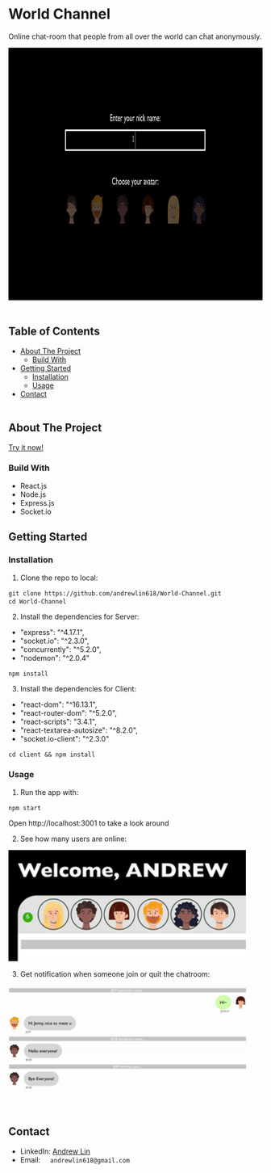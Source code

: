 # World Channel
Online chat-room that people from all over the world can chat anonymously.

<img src="images/screenshot.gif" height=500px alt="Screenshot"></img>
<br /><br />

## Table of Contents
* [About The Project](#about-the-project)
  * [Build With](#build-with)
* [Getting Started](#getting-started)
  * [Installation](#installation)
  * [Usage](#usage)
* [Contact](#contact)
<br /><br />

## About The Project

[Try it now!](https://worldchannel.herokuapp.com/)

### Build With
* React.js
* Node.js
* Express.js
* Socket.io

## Getting Started

### Installation

1. Clone the repo to local:
```
git clone https://github.com/andrewlin618/World-Channel.git
cd World-Channel
```

2. Install the dependencies for Server:
* "express": "^4.17.1",
* "socket.io": "^2.3.0",
* "concurrently": "^5.2.0",
* "nodemon": "^2.0.4"
```
npm install
```

3. Install the dependencies for Client:
* "react-dom": "^16.13.1",
* "react-router-dom": "^5.2.0",
* "react-scripts": "3.4.1",
* "react-textarea-autosize": "^8.2.0",
* "socket.io-client": "^2.3.0"

```
cd client && npm install
```

### Usage
1. Run the app with:
```
npm start
```
Open http://localhost:3001 to take a look around

2. See how many users are online:

<img src="images/online.gif" height=220px alt="online"></img>

3. Get notification when someone join or quit the chatroom:

<img src="images/join.gif" height=245px alt="quit"></img>

## Contact
- LinkedIn: [Andrew Lin](https://www.linkedin.com/in/andrewlin618)
- Email:    &nbsp; &nbsp; `andrewlin618@gmail.com`
